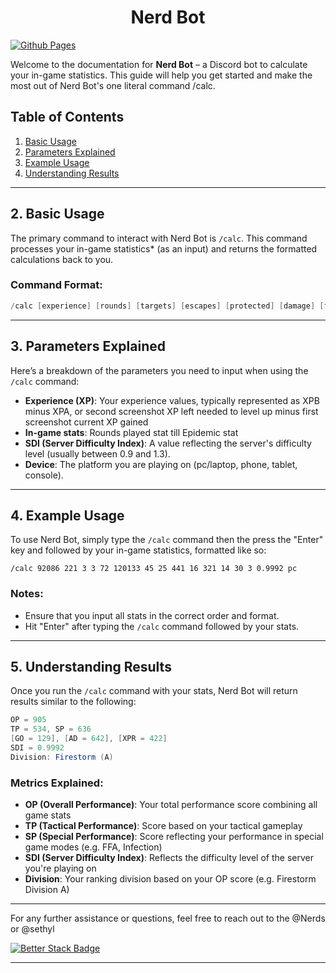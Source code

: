 <div align="center">
  
  # Nerd Bot
</div>

[![Github Pages](https://img.shields.io/badge/github%20pages-121013?style=for-the-badge&logo=github&logoColor=white)](https://sethispr.github.io/nerd/) 

Welcome to the documentation for **Nerd Bot** – a Discord bot to calculate your in-game statistics. This guide will help you get started and make the most out of Nerd Bot's one literal command /calc. 

## Table of Contents
1. [Basic Usage](#basic-usage)
2. [Parameters Explained](#parameters-explained)
3. [Example Usage](#example-usage)
4. [Understanding Results](#understanding-results)

---

## 2. Basic Usage

The primary command to interact with Nerd Bot is `/calc`. This command processes your in-game statistics* (as an input) and returns the formatted calculations back to you.

### Command Format:
```glsl
/calc [experience] [rounds] [targets] [escapes] [protected] [damage] [final shots] [survival] [ffa kills] [ffa wins] [infected killed] [infection survival] [infections] [epidemic] [sdi] [device]
```

---

## 3. Parameters Explained

Here’s a breakdown of the parameters you need to input when using the `/calc` command:

- **Experience (XP)**: Your experience values, typically represented as XPB minus XPA, or second screenshot XP left needed to level up minus first screenshot current XP gained
- **In-game stats**: Rounds played stat till Epidemic stat
- **SDI (Server Difficulty Index)**: A value reflecting the server's difficulty level (usually between 0.9 and 1.3).
- **Device**: The platform you are playing on (pc/laptop, phone, tablet, console).

---

## 4. Example Usage

To use Nerd Bot, simply type the `/calc` command then the press the "Enter" key and followed by your in-game statistics, formatted like so:

```
/calc 92086 221 3 3 72 120133 45 25 441 16 321 14 30 3 0.9992 pc
```

### Notes:
- Ensure that you input all stats in the correct order and format.
- Hit "Enter" after typing the `/calc` command followed by your stats.

---

## 5. Understanding Results

Once you run the `/calc` command with your stats, Nerd Bot will return results similar to the following:

```glsl
OP = 905
TP = 534, SP = 636
[GO = 129], [AD = 642], [XPR = 422]
SDI = 0.9992
Division: Firestorm (A)
```

### Metrics Explained:

- **OP (Overall Performance)**: Your total performance score combining all game stats
- **TP (Tactical Performance)**: Score based on your tactical gameplay
- **SP (Special Performance)**: Score reflecting your performance in special game modes (e.g. FFA, Infection)
- **SDI (Server Difficulty Index)**: Reflects the difficulty level of the server you're playing on
- **Division**: Your ranking division based on your OP score (e.g. Firestorm Division A)

---

For any further assistance or questions, feel free to reach out to the @Nerds or @sethyl

[![Better Stack Badge](https://uptime.betterstack.com/status-badges/v3/monitor/1p3v3.svg)](https://fos.betteruptime.com/)

---
